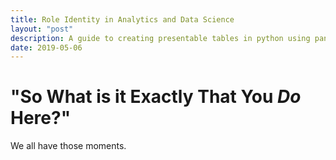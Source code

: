 ```yaml
---
title: Role Identity in Analytics and Data Science  
layout: "post"
description: A guide to creating presentable tables in python using pandas. 
date: 2019-05-06
---
```


# "So What is it Exactly That You _Do_ Here?"

We all have those moments. 